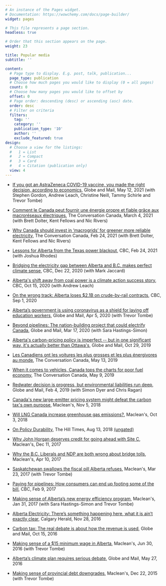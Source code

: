 ```yaml
---
# An instance of the Pages widget.
# Documentation: https://wowchemy.com/docs/page-builder/
widget: pages

# This file represents a page section.
headless: true

# Order that this section appears on the page.
weight: 23

title: Popular media
subtitle: ''

content:
  # Page type to display. E.g. post, talk, publication...
  page_type: publication
  # Choose how much pages you would like to display (0 = all pages)
  count: 0
  # Choose how many pages you would like to offset by
  offset: 0
  # Page order: descending (desc) or ascending (asc) date.
  order: desc
  # Filter on criteria
  filters:
    tag: ''
    category: ''
    publication_type: '10'
    author: ''
    exclude_featured: true
design:
  # Choose a view for the listings:
  #   1 = List
  #   2 = Compact
  #   3 = Card
  #   4 = Citation (publication only)
  view: 4
---
```

* <a href="hhttps://www.theglobeandmail.com/opinion/article-if-you-got-an-astrazeneca-covid-19-vaccine-you-made-the-right-decision/" target="blank">If you got an AstraZeneca COVID-19 vaccine, you made the right decision, according to economics</a>, Globe and Mail, May 12, 2021 (with Stephen Gordon, Andrew Leach, Christine Neill, Tammy Schirle and Trevor Tombe)

- <a href="https://theconversation.com/comment-le-canada-peut-fournir-une-energie-propre-et-fiable-grace-aux-macroreseaux-electriques-156025" target="blank">Comment le Canada peut fournir une énergie propre et fiable grâce aux macroréseaux électriques</a>, The Conversation Canada, March 4, 2021 (with Brett Dolter, Kent Fellows and Nic Rivers)

* <a href="https://theconversation.com/why-canada-should-invest-in-macrogrids-for-greener-more-reliable-electricity-155713" target="blank">Why Canada should invest in ‘macrogrids’ for greener more reliable electricity</a>, The Conversation Canada, Feb 24, 2021 (with Brett Dolter, Kent Fellows and Nic Rivers)

- <a href="https://www.cbc.ca/news/canada/calgary/road-ahead-texas-power-outages-lessons-for-alberta-1.5917052" target="blank">Lessons for Alberta from the Texas power blackout</a>, CBC, Feb 24, 2021 (with Joshua Rhodes)

* <a href="https://www.cbc.ca/news/canada/calgary/road-ahead-alberta-bc-electricity-bridge-interties-1.5848042" target="blank">Bridging the electricity gap between Alberta and B.C. makes perfect climate sense</a>, CBC, Dec 22, 2020 (with Mark Jaccard)

- <a href="https://www.cbc.ca/news/canada/calgary/road-ahead-alberta-coal-power-electricity-decline-1.5761858" target="blank">Alberta's shift away from coal power is a climate action success story</a>, CBC, Oct 15, 2020 (with Andrew Leach)

* <a href="https://www.cbc.ca/news/canada/calgary/alberta-crude-by-rail-1.5706160" target="blank">On the wrong track: Alberta loses $2.1B on crude-by-rail contracts</a>, CBC, Sep 1, 2020

- <a href="https://www.theglobeandmail.com/opinion/article-albertas-government-is-using-coronavirus-as-a-shield-for-laying-off/" target="blank">Alberta’s government is using coronavirus as a shield for laying off education workers</a>, Globe and Mail, Apr 5, 2020 (with Trevor Tombe)

* <a href="https://www.theglobeandmail.com/opinion/article-beyond-pipelines-the-nation-building-project-that-could-electrify/" target="blank">Beyond pipelines: The nation-building project that could electrify Canada</a>, Globe and Mail, Mar 17, 2020 (with Sara Hastings-Simon)

- <a href="https://www.theglobeandmail.com/opinion/article-albertas-carbon-pricing-policy-is-imperfect-but-in-one-significant/" target="blank">Alberta's carbon-pricing policy is imperfect -- but in one significant way, it's actually better than Ottawa's</a>, Globe and Mail, Oct 29, 2019

* <a href="https://theconversation.com/les-canadiens-ont-les-voitures-les-plus-grosses-et-les-plus-energivores-au-monde-116862" target="blank">Les Canadiens ont les voitures les plus grosses et les plus énergivores au monde</a>, The Conversation Canada, May 13, 2019

- <a href="https://theconversation.com/when-it-comes-to-vehicles-canada-tops-the-charts-for-poor-fuel-economy-115213" target="blank">When it comes to vehicles, Canada tops the charts for poor fuel economy</a>, The Conversation Canada, May 9, 2019

* <a href="https://www.theglobeandmail.com/opinion/article-redwater-decision-is-progress-but-environmental-liabilities-run-deep/" target="blank">Redwater decision is progress, but environmental liabilities run deep</a>, Globe and Mail, Feb 4, 2019 (with Simon Dyer and Chris Ragan)

- <a href="https://www.macleans.ca/opinion/canadas-new-large-emitter-pricing-system-defeats-the-carbon-taxs-own-purpose/" target="blank">Canada's new large-emitter pricing system might defeat the carbon tax's own purpose</a>, Maclean's, Nov 5, 2018

* <a href="https://www.macleans.ca/opinion/will-lng-canada-increase-greenhouse-gas-emissions-its-complicated/" target="blank">Will LNG Canada increase greenhouse gas emissions?</a>, Maclean's, Oct 3, 2018

- <a href="https://www.hilltimes.com/2018/08/13/on-policy-durability/153455" target="blank">On Policy Durability</a>, The Hill Times, Aug 13, 2018 <a href="https://www.dropbox.com/s/jp6n09pauy875mv/On%20policy%20durability%20-%20shaffer.docx?dl=0" target="blank">(ungated)</a>

* <a href="https://www.macleans.ca/news/canada/why-john-horgan-deserves-credit-for-going-ahead-with-site-c/" target="blank">Why John Horgan deserves credit for going ahead with Site C</a>, Maclean's, Dec 11, 2017

- <a href="https://www.macleans.ca/news/canada/to-toll-or-not-to-toll-is-that-the-election-question/" target="blank">Why the B.C. Liberals and NDP are both wrong about bridge tolls</a>, Maclean's, Apr 10, 2017

* <a href="https://www.macleans.ca/economy/economicanalysis/saskatchewan-swallows-the-fiscal-pill-alberta-refuses/" target="blank">Saskatchewan swallows the fiscal pill Alberta refuses</a>, Maclean's, Mar 23, 2017 (with Trevor Tombe)

- <a href="http://www.cbc.ca/news/canada/calgary/paying-for-pipelines-how-consumers-can-end-up-footing-some-of-the-bill-1.3972752" target="blank">Paying for pipelines: How consumers can end up footing some of the bill</a>, CBC, Feb 9, 2017

* <a href="https://www.macleans.ca/economy/economicanalysis/making-sense-of-albertas-new-energy-efficiency-program/" target="blank">Making sense of Alberta’s new energy efficiency program</a>, Maclean's, Jan 31, 2017 (with Sara Hastings-Simon and Trevor Tombe)

- <a href="https://calgaryherald.com/news/politics/shaffer-electricity-theres-something-happening-here-what-it-is-aint-exactly-clear" target="blank">Alberta Electricity: There’s something happening here, what it is ain’t exactly clear</a>, Calgary Herald, Nov 28, 2016

* <a href="https://www.theglobeandmail.com/opinion/carbon-tax-the-real-debate-is-how-the-revenue-is-used/article32378116/" target="blank">Carbon tax: The real debate is about how the revenue is used</a>, Globe and Mail, Oct 15, 2016

- <a href="https://www.macleans.ca/economy/economicanalysis/making-sense-of-a-15-minimum-wage-in-alberta/" target="blank">Making sense of a $15 minimum wage in Alberta</a>, Maclean's, Jun 30, 2016 (with Trevor Tombe)

* <a href="https://www.theglobeandmail.com/opinion/albertas-climate-plan-requires-serious-debate/article30195573/" target="blank">Alberta’s climate plan requires serious debate</a>, Globe and Mail, May 27, 2016

- <a href="https://www.macleans.ca/economy/economicanalysis/making-sense-of-provincial-debt-downgrades/" target="blank">Making sense of provincial debt downgrades</a>, Maclean's, Dec 22, 2015 (with Trevor Tombe)


